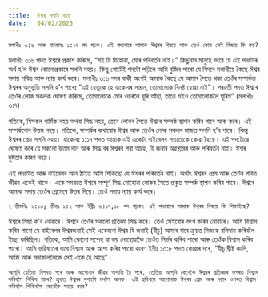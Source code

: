 ```yaml
---
title:  ঈশ্বৰ সলনি নহয়
date:   04/02/2025
---
```


`মলাখীঃ ৩:৬ আৰু যাকোবঃ ১:১৭ পদ পঢ়ক। এই পদবোৰে আমাক ঈশ্বৰৰ বিষয়ে আৰু তেওঁ কোন সেই বিষয়ে কি কয়?`

মলাখীঃ ৩:৬ পদত ঈশ্বৰে প্ৰকাশ কৰিছে, “মই যি যিহোৱা, মোৰ পৰিবৰ্তন নাই।” কিছুমান মানুহে ভাবে যে এই পদটোৰ অৰ্থ হ’ল ঈশ্বৰ কোনোপ্ৰকাৰে সলনি নহয়। কিন্তু গোটেই পদটো পঢ়িলে আমি বুজিব পাৰো যে যিদৰে মলাখীয়ে কৈছে ঈশ্বৰ সদায় পবিত্ৰ আৰু ন্যায় কাৰ্য কৰে। মলাখীঃ ৩:৬ পদৰ বাকী অংশই আমাক কৈছে যে আমাৰ সৈতে থকা তেওঁৰ সম্পৰ্কত ঈশ্বৰৰ অনুভূতি সলনি হ’ব পাৰেঃ “এই হেতুকে হে যাকোবৰ সন্তান, তোমালোক বিনষ্ট হোৱা নাই”। পৰৱত্তী পদত ঈশ্বৰে তেওঁৰ লোক সকলক ঘোষণা কৰিছে, তোমালোকে মোৰ ওচৰলৈ ঘূৰি আঁহা, তাতে মইও তোমালোকলৈ ঘূৰিম” (মলাখীঃ ৩:৭)।

গতিকে, যিসকল ধাৰ্মিক নহয় অথবা সিদ্ধ নহয়, তেনে লোকৰ সৈতে ঈশ্বৰে সম্পৰ্ক স্থাপন কৰিব পাৰে আৰু কৰে। এই সম্পৰ্কবোৰ উত্তম নহয়। গতিকে, সম্পৰ্কৰ কথাবোৰ ঈশ্বৰ আৰু তেওঁৰ লোক সকলৰ মাজত সলনি হ’ব পাৰে। কিন্তু ঈশ্বৰৰ প্ৰেম সলনি নহয়। যাকোবঃ ১:১৭ পদত আমাক এই একেটা বাইবেলৰ সত্যতাকে কোৱা হৈছে। এই পদটোৱে ঘোষণা কৰে যে সকলো উত্তম দান আৰু সিদ্ধ বৰ ঈশ্বৰৰ পৰা আহে, যি জনাৰ অৱস্থান্তৰ আৰু পৰিবৰ্তন নাই। ঈশ্বৰ দুষ্টতাৰ কাৰণ নহয়।

এই পদটোত আৰু বাইবেলৰ আন ঠাইত আমি শিকিছো যে ঈশ্বৰৰ পৰিবৰ্তন নাই। অৰ্থাৎ ঈশ্বৰৰ প্ৰেম আৰু তেওঁৰ পবিত্ৰ জীৱন একেই থাকে। একে সময়তে ঈশ্বৰে সম্পূৰ্ণ সিদ্ধ নোহোৱা লোকৰ সৈতে প্ৰকৃত সম্পৰ্ক স্থাপন কৰিব পাৰে। ঈশ্বৰে আমাক সদায় তেওঁৰ প্ৰেমেৰে উত্তৰ দিয়ে। তেওঁ সদায় ন্যায় কাৰ্য কৰে।

`২ তীমথিঃ ২:১৩; তীতঃ ১:২ আৰু ইব্ৰীঃ ৬:১৭,১৮ পদ পঢ়ক। এই পদবোৰে আমাক ঈশ্বৰৰ বিষয়ে কি শিকাইছে?`

ঈশ্বৰে মিছা ক’ব নোৱাৰে। ঈশ্বৰে তেওঁৰ সকলো প্ৰতিজ্ঞা সিদ্ধ কৰে। তেওঁ সেইবোৰ ভংগ কৰিব নোৱাৰে। আমি বিশ্বাস কৰিব পাৰো যে বাইবেলৰ ঈশ্বৰজনাই সেই একেজনা ঈশ্বৰ যি জনাই (যীচু) আমাৰ বাবে ক্ৰুচত নিজকে বলিদান কৰিবলৈ ইচ্ছা কৰিছিল। গতিকে, আমি কোনো সন্দেহ বা ভয় নোহোৱাকৈ তেওঁত নিৰ্ভৰ কৰিব পাৰো আৰু তেওঁক বিশ্বাস কৰিব পাৰো। আমি ভৱিষ্যতৰ বাবে বিশ্বাস আৰু আশা কৰিব পাৰো কাৰণ ইব্ৰীঃ ১৩:৮ পদত কোৱাৰ দৰে, “যীচু খ্ৰীষ্ট কালি, আজি আৰু সদাকাললৈকে সেই একে হৈ আছে”।

`আপুনি যেতিয়া বিপদত পৰে আৰু আপোনাৰ জীৱন অশান্তি হৈ পৰে, তেতিয়া আপুনি কেনেকৈ ঈশ্বৰৰ প্ৰতিজ্ঞাৰ ওপৰত বিশ্বাস কৰিবলৈ শিকিব পাৰে? ক্ৰুচত ঈশ্বৰৰ দৃশ্যটো মনলৈ আনক। এই ছবিখনে আপোনাক ঈশ্বৰৰ প্ৰেম আৰু দয়াৰ ওপৰত বিশ্বাস কৰিবলৈ শিকিবলৈ কেনেকৈ সহায় কৰে?`